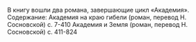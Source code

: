 <!--2024-05-04 15:14:46-->
В книгу вошли два романа, завершающие цикл «Академия».
    Содержание:
    Академия на краю гибели (роман, перевод Н. Сосновской) c. 7-410
    Академия и Земля (роман, перевод Н. Сосновской) c. 411-824